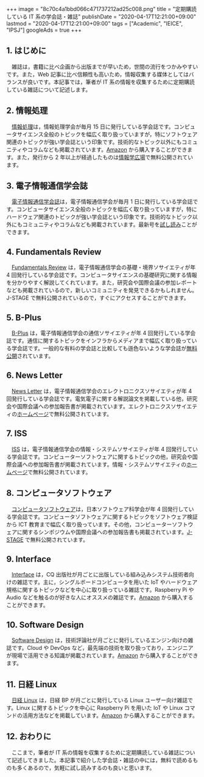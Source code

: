 +++
image = "8c70c4a1bbd066c471737212ad25c008.png"
title = "定期購読している IT 系の学会誌・雑誌"
publishDate = "2020-04-17T12:21:00+09:00"
lastmod = "2020-04-17T12:21:00+09:00"
tags = ["Academic", "IEICE", "IPSJ"]
googleAds = true
+++

## 1. はじめに

　雑誌は，書籍に比べ企画から出版までが早いため，世間の流行をつかみやすいです。また，Web 記事に比べ信頼性も高いため，情報収集する媒体としてはバランスが良いです。本記事では，筆者が IT 系の情報を収集するために定期購読している雑誌について記述します。

## 2. 情報処理

　[情報処理](https://www.ipsj.or.jp/magazine/magazine.html)は，情報処理学会が毎月 15 日に発行している学会誌です。コンピュータサイエンス全般のトピックを幅広く取り扱っていますが，特にソフトウェア関連のトピックが強い学会誌という印象です。技術的なトピック以外にもコミュニティやコラムなども掲載されています。[Amazon](https://amzn.to/2RIpS5l) から購入することができます。また，発行から 2 年以上が経過したものは[情報学広場](https://ipsj.ixsq.nii.ac.jp/ej/index.php?action=pages_view_main&active_action=repository_view_main_item_snippet&index_id=1&pn=1&count=20&order=7&lang=japanese&page_id=13&block_id=8)で無料公開されています。

## 3. 電子情報通信学会誌

　[電子情報通信学会誌](https://www.journal.ieice.org/)は，電子情報通信学会が毎月 1 日に発行している学会誌です。コンピュータサイエンス全般のトピックを幅広く取り扱っていますが，特にハードウェア関連のトピックが強い学会誌という印象です。技術的なトピック以外にもコミュニティやコラムなども掲載されています。最新号を[試し読み](https://app.journal.ieice.org/trial/)ことができます。

## 4. Fundamentals Review

　[Fundamentals Review](https://www.ieice.org/ess/ESS/Fundam-Review.html) は，電子情報通信学会の基礎・境界ソサイエティが年 4 回発行している学会誌です。コンピュータサイエンスの基礎研究に関する情報を分かりやすく解説してくれています。また，研究会や国際会議の参加レポートなども掲載されているので，新しいコミュニティを発見できるかもしれません。J-STAGE で無料公開されているので，すぐにアクセスすることができます。

## 5. B-Plus

　[B-Plus]() は，電子情報通信学会の通信ソサイエティが年 4 回発行している学会誌です。通信に関するトピックをインフラからメディアまで幅広く取り扱っている学会誌です。一般的な有料の学会誌と比較しても遜色ないような学会誌が[無料公開](https://www.ieice.org/~cs-edit/magazine/index.html)されています。

## 6. News Letter

　[News Letter](https://www.ieice.org/~es/jpn/newsletters/) は，電子情報通信学会のエレクトロニクスソサイエティが年 4 回発行している学会誌です。電気電子に関する解説論文を掲載している他，研究会や国際会議への参加報告書が掲載されています。エレクトロニクスソサイエティの[ホームページ](https://www.ieice.org/~es/jpn/newsletters/)で無料公開されています。

## 7. ISS

　[ISS](https://www.ieice.org/iss/jpn/Publications/society_mag/back_number.html) は，電子情報通信学会の情報・システムソサイエティが年 4 回発行している学会誌です。コンピューターソフトウェアに関するトピックの他，研究会や国際会議への参加報告書が掲載されています。情報・システムソサイエティの[ホームページ](https://www.ieice.org/iss/jpn/Publications/society_mag/back_number.html)で無料公開されています。

## 8. コンピュータソフトウェア

　[コンピュータソフトウェア](https://www.jssst.or.jp/edit/)は，日本ソフトウェア科学会が年 4 回発行している学会誌です。コンピュータソフトウェアに関するトピックをソフトウェア検証から ICT 教育まで幅広く取り扱っています。その他，コンピューターソフトウェアに関するシンポジウムや国際会議への参加報告書も掲載されています。[J-STAGE](https://www.jstage.jst.go.jp/browse/jssst/-char/ja) で無料公開されています。

## 9. Interface

　[Interface](https://interface.cqpub.co.jp/) は，CQ 出版社が月ごとに出版している組み込みシステム技術者向けの雑誌です。主に，シングルボードコンピュータを用いた IoT やハードウェア規格に関するトピックなどを中心に取り扱っている雑誌です。Raspberry Pi や Audio などを触るのが好きな人にオススメの雑誌です。[Amazon](https://amzn.to/2VyJZDX) から購入することができます。

## 10. Software Design

　[Software Design](https://gihyo.jp/magazine/SD) は，技術評論社が月ごとに発行しているエンジン向けの雑誌です。Cloud や DevOps など，最先端の技術を取り扱っており，エンジニアが現場で活用できる知識が掲載されています。[Amazon](https://amzn.to/2RIt0y7) から購入することができます。

## 11. 日経 Linux

　[日経 Linux](https://info.nikkeibp.co.jp/media/LIN/) は，日経 BP が月ごとに発行している Linux ユーザー向け雑誌です。Linux に関するトピックを中心に Raspberry Pi を用いた IoT や Linux コマンドの活用方法などを掲載しています。[Amazon](https://amzn.to/2VD3ScW) から購入することができます。

## 12. おわりに

　ここまで，筆者が IT 系の情報を収集するために定期購読している雑誌について記述してきました。本記事で紹介した学会誌・雑誌の中には，無料で読めるものも多くあるので，気軽に試し読みするのも良いと思います。